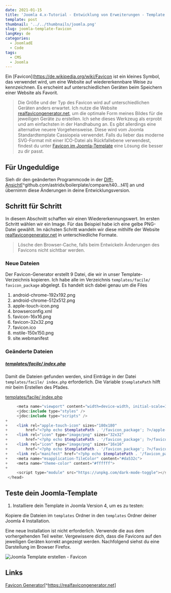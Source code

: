 ```yaml
---
date: 2021-01-15
title: 'Joomla 4.x-Tutorial - Entwicklung von Erweiterungen - Template - Favicon'
template: post
thumbnail: '../../thumbnails/joomla.png'
slug: joomla-template-favicon
langKey: de
categories:
  - JoomladE
  - Code
tags:
  - CMS
  - Joomla
---
```


Ein [Favicon](https://de.wikipedia.org/wiki/Favicon ist ein kleines Symbol, das verwendet wird, um eine Website auf wiedererkennbare Weise zu kennzeichnen. Es erscheint auf unterschiedlichen Geräten beim Speichern einer Website als Favorit.

> Die Größe und der Typ des Favicon wird auf unterschiedlichen Geräten anders erwartet. Ich nutze die Website [realfavicongenerator.net](https://realfavicongenerator.net/), um die optimale Form meines Bildes für die jeweiligen Geräte zu erstellen. Ich sehe dieses Werkzeug als erprobt und am einfachsten in der Handhabung an. Es gibt allerdings eine alternative neuere Vorgehensweise. Diese wird vom Joomla Standardtemplate Cassiopeia verwendet. Falls du lieber das moderne SVG-Format mit einer ICO-Datei als Rückfallebene verwendest, findest du unter [Favicon im Joomla-Template](https://blog.astrid-guenther.de/cassiopeia-favicon) eine Lösung die besser zu dir passt.

## Für Ungeduldige

Sieh dir den geänderten Programmcode in der [Diff-Ansicht](https://github.com/astridx/boilerplate/compare/t40...t41)[^github.com/astridx/boilerplate/compare/t40...t41] an und übernimm diese Änderungen in deine Entwicklungsversion.

## Schritt für Schritt

In diesem Abschnitt schaffen wir einen Wiedererkennungswert. Im ersten Schritt wählen wir ein Image. Für das Beispiel habe ich eine gelbe PNG-Datei gewählt. Im nächsten Schritt wandeln wir diese mithilfe der Website [realfavicongenerator.net](https://realfavicongenerator.net/) in unterschiedliche Formate.

> Lösche den Browser-Cache, falls beim Entwickeln Änderungen des Favicons nicht sichtbar werden.

### Neue Dateien

Der Favicon-Generator erstellt 9 Datei, die wir in unser Template-Verzeichnis kopieren. Ich habe alle im Verzeichnis `templates/facile/ favicon_package` abgelegt. Es handelt sich dabei genau um die Files

1.  android-chrome-192x192.png
2.  android-chrome-512x512.png
3.  apple-touch-icon.png
4.  browserconfig.xml
5.  favicon-16x16.png
6.  favicon-32x32.png
7.  favicon.ico
8.  mstile-150x150.png
9.  site.webmanifest

### Geänderte Dateien

##### [templates/facile/ index.php](https://github.com/astridx/boilerplate/blob/b5c3e2d5113b6e5441f4a4dc079171daacf66bcb/src/templates/facile/index.php)

Damit die Dateien gefunden werden, sind Einträge in der Datei `templates/facile/ index.php` erforderlich. Die Variable `$templatePath` hilft mir beim Erstellen des Pfades.

[templates/facile/ index.php](https://github.com/astridx/boilerplate/blob/b5c3e2d5113b6e5441f4a4dc079171daacf66bcb/src/templates/facile/index.php)

```php {diff}
     <meta name="viewport" content="width=device-width, initial-scale=1.0">
     <jdoc:include type="styles" />
     <jdoc:include type="scripts" />
+
+    <link rel="apple-touch-icon" sizes="180x180"
+        href="<?php echo $templatePath . '/favicon_package'; ?>/apple-touch-icon.png">
+    <link rel="icon" type="image/png" sizes="32x32"
+        href="<?php echo $templatePath . '/favicon_package'; ?>/favicon-32x32.png">
+    <link rel="icon" type="image/png" sizes="16x16"
+        href="<?php echo $templatePath . '/favicon_package'; ?>/favicon-16x16.png">
+    <link rel="manifest" href="<?php echo $templatePath . '/favicon_package'; ?>/site.webmanifest">
+    <meta name="msapplication-TileColor" content="#da532c">
+    <meta name="theme-color" content="#ffffff">
+
     <script type="module" src="https://unpkg.com/dark-mode-toggle"></script>
 </head>
```

## Teste dein Joomla-Template

1. Installiere dein Template in Joomla Version 4, um es zu testen:

Kopiere die Dateien im `templates` Ordner in den `templates` Ordner deiner Joomla 4 Installation.

Eine neue Installation ist nicht erforderlich. Verwende die aus dem vorhergehenden Teil weiter. Vergewissere dich, dass die Favicons auf den jeweiligen Geräten korrekt angezeigt werden. Nachfolgend siehst du eine Darstellung im Browser Firefox.

![Joomla Template erstellen - Favicon](/images/j4x46x1.png)

## Links

[Favicon Generator](https://realfavicongenerator.net/)[^https://realfavicongenerator.net]
